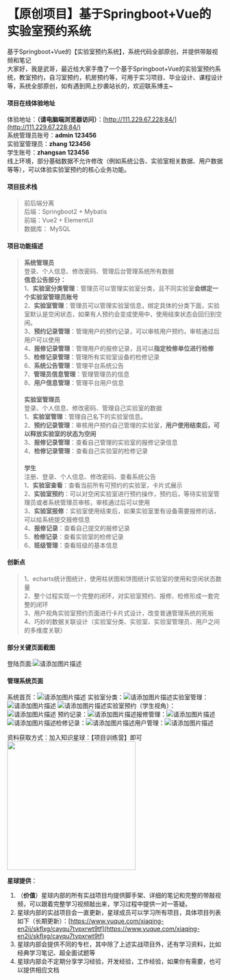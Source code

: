 # 【原创项目】基于Springboot+Vue的实验室预约系统  
基于Springboot+Vue的【实验室预约系统】，系统代码全部原创，并提供带敲视频和笔记  
大家好，我是武哥，最近给大家手撸了一个基于Springboot+Vue的实验室预约系统，教室预约，自习室预约，机房预约等，可用于实习项目、毕业设计、课程设计等，系统全部原创，如有遇到网上抄袭站长的，欢迎联系博主~  

#### 项目在线体验地址  
体验地址：**（请电脑端浏览器访问）**：[http://111.229.67.228:84/](http://111.229.67.228:84/)  
系统管理员账号：**admin 123456**    
实验室管理员：**zhang 123456**  
学生账号：**zhangsan 123456**    
线上环境，部分基础数据不允许修改（例如系统公告、实验室相关数据、用户数据等等），可以体验实验室预约的核心业务功能。  

#### 项目技术栈  
> 前后端分离  
> 后端：Springboot2 + Mybatis  
> 前端：Vue2 + ElementUI  
> 数据库： MySQL  

#### 项目功能描述  

>**系统管理员**  
>登录、个人信息、修改密码、管理后台管理系统所有数据  
>**信息公告部分：**  
>1、**实验室分类管理**：管理员可以管理实验室分类，且不同实验室**会绑定一个实验室管理员账号**  
>2、**实验室管理**：管理员可以管理实验室信息，绑定具体的分类下面，实验室默认是空闲状态，如果有人预约会变成使用中，使用结束状态会回归到空闲。  
>3、**预约记录管理**：管理用户的预约记录，可以审核用户预约，审核通过后用户可以使用  
>4、**报修记录管理**：管理用户的报修记录，且可以**指定检修单位进行检修**  
>5、**检修记录管理**：管理所有实验室设备的检修记录  
>6、**系统公告管理**：管理平台系统公告  
>7、**管理员信息管理**：管理管理员的信息  
>8、**用户信息管理**：管理平台用户信息  
>####   
>**实验室管理员**  
>登录、个人信息、修改密码、管理自己实验室的数据  
>1、**实验室管理**：管理自己名下的实验室信息。  
>2、**预约记录管理**：审核用户预约自己管理的实验室，**用户使用结束后，可以释放实验室的状态为空闲**  
>3、**报修记录管理**：查看自己管理的实验室的报修记录信息  
>4、**检修记录管理**：查看自己实验室的检修记录  
>####   
>**学生**  
注册、登录、个人信息、修改密码、查看系统公告  
>1、**实验室查看**：查看当前所有可预约的实验室，卡片式展示  
>2、**实验室预约**：可以对空闲实验室进行预约操作，预约后，等待实验室管理员或者系统管理员审核，审核通过后可以使用  
>3、**实验室报修**：实验室使用结束后，如果实验室里有设备需要报修的话，可以给系统提交报修信息  
>4、**报修记录**：查看自己提交的报修记录  
>5、**检修记录**：查看实验室的检修记录  
>6、**班级管理**：查看班级的基本信息  
#### 创新点  
> 1、echarts统计图统计，使用柱状图和饼图统计实验室的使用和空闲状态数量  
> 2、整个过程实现一个完整的闭环，对实验室预约、报修、检修形成一套完整的闭环  
> 3、用户视角实验室预约页面进行卡片式设计，改变普通管理系统的死板  
> 4、巧妙的数据关联设计（实验室分类、实验室、实验室管理员、用户之间的多维度关联）  
#### 部分关键页面截图  
登陆页面:![请添加图片描述](https://img-blog.csdnimg.cn/direct/574cd3e20f6a47e99778ed41a3e6437a.png)
#### 管理系统页面  
系统首页：![请添加图片描述](https://img-blog.csdnimg.cn/direct/9f26cf9ea981424ea162f648a2913d1b.png)
实验室分类：![请添加图片描述](https://img-blog.csdnimg.cn/direct/5175223cd61f4fb58ac24de18a936798.png)实验室管理：![请添加图片描述](https://img-blog.csdnimg.cn/direct/48959effb63d4aa28585a783bf9de84e.png)
![请添加图片描述](https://img-blog.csdnimg.cn/direct/1aa75856d89d4f9792e905778a0788c4.png)实验室预约（学生视角）：![请添加图片描述](https://img-blog.csdnimg.cn/direct/c08c628392fa49b58f403f84345d8ba7.png)
预约记录：![请添加图片描述](https://img-blog.csdnimg.cn/direct/8b787a39478e4bd78d9295cdbf7711e6.png)报修管理：![请添加图片描述](https://img-blog.csdnimg.cn/direct/9237edd065264faa9c07a937057abd7b.png)
![请添加图片描述](https://img-blog.csdnimg.cn/direct/a1644d0a75aa4ad4a2e2aff445a1266b.png)检修记录：![请添加图片描述](https://img-blog.csdnimg.cn/direct/69c2b6e1c5c94e338c35342ecca161b1.png)用户管理：![请添加图片描述](https://img-blog.csdnimg.cn/direct/f08a47db25424df2aaae73159189c8ee.png)

资料获取方式：加入知识星球：【项目训练营】即可  
<img src="https://img-blog.csdnimg.cn/direct/44f688415c0c47cc81ad08a1f275e6a4.png" width="300px" />

**星球提供**：  

1. （**价值**）星球内部的所有实战项目均提供脚手架、详细的笔记和完整的带敲视频，可以跟着完整学习视频敲出来，学习过程中提供一对一答疑。  
2. 星球内部的实战项目会一直更新，星球成员可以学习所有项目，具体项目列表如下（长期更新）：[https://www.yuque.com/xiaqing-en2ii/skflxg/cayqu7tvpxrwt9tf](https://www.yuque.com/xiaqing-en2ii/skflxg/cayqu7tvpxrwt9tf)  
3. 星球内部会提供不同的专栏，其中除了上述实战项目外，还有学习资料，比如经典学习笔记、超全面试题等  
4. 星球内部会不定期分享学习经验，开发经验，工作经验，如果你有需要，也可以提供相应文档    
